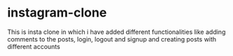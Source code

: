 # instagram-clone
This is insta clone in which i have added different functionalities like adding comments to the posts, login, logout and signup and creating posts with different accounts
